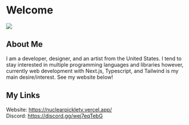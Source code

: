 # Welcome

 <a href=""> <img align="center" src="https://github-readme-stats-sigma-five.vercel.app/api/top-langs/?username=nuclearpickletv&theme=react&line_height=40&hide=css"/> </a>

## About Me

I am a developer, designer, and an artist from the United States. I tend to stay interested in multiple programming languages and libraries however, currently web development with Next.js, Typescript, and Tailwind is my main desire/interest. See my website below!

## My Links
Website: https://nuclearpickletv.vercel.app/     
Discord: https://discord.gg/wej7eqTebG
